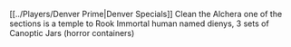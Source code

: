 [[../Players/Denver Prime|Denver Specials]]
Clean the Alchera
one of the sections is a temple  to Rook
Immortal human named dienys, 
3 sets of Canoptic Jars (horror containers)